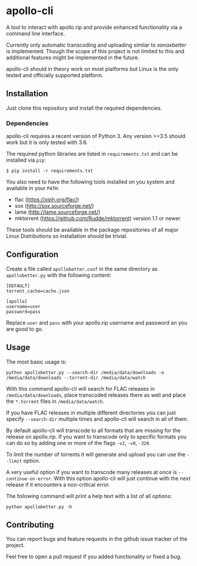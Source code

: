 # apollo-cli

A tool to interact with apollo.rip and provide enhanced functionality via a command line interface.

Currently only automatic transcoding and uploading similar to _xanaxbetter_ is implemented. Though the scope of this project is not limited to this and additional features might be implemented in the future.

apollo-cli should in theory work on most platforms but Linux is the only tested and officially supported platform.

## Installation

Just clone this repository and install the required dependencies.

### Dependencies

apollo-cli requires a recent version of Python 3. Any version >=3.5 should work but it is only tested with 3.6.

The required python libraries are listed in `requirements.txt` and can be installed via `pip`:

```
$ pip install -r requirements.txt
```

You also need to have the following tools installed on you system and available in your `PATH`:

* flac (https://xiph.org/flac/)
* sox (http://sox.sourceforge.net/)
* lame (http://lame.sourceforge.net/)
* mktorrent (https://github.com/Rudde/mktorrent) version 1.1 or newer

These tools should be available in the package repositories of all major Linux Distributions so installation should be trivial.

## Configuration

Create a file called `apollobetter.conf` in the same directory as `apollobetter.py` with the following content:

```
[DEFAULT]
torrent_cache=cache.json

[apollo]
username=user
password=pass
```

Replace `user` and `pass` with your apollo.rip username and password an you are good to go.

## Usage

The most basic usage is:

```
python apollobetter.py --search-dir /media/data/downloads -o /media/data/downloads --torrent-dir /media/data/watch
```

With this command apollo-cli will search for FLAC releases in `/media/data/downloads`, place transcoded releases there as well and place the `*.torrent` files in `/media/data/watch`.

If you have FLAC releases in multiple different directories you can just specify `--search-dir` multiple times and apollo-cli will search in all of them.

By default apollo-cli will transcode to all formats that are missing for the release on apollo.rip. If you want to transcode only to specific formats you can do so by adding one or more of the flags `-v2`, `-v0`, `-320`.

To limit the number of torrents it will generate and upload you can use the `--limit` option.

A very useful option if you want to transcode many releases at once is `--continue-on-error`. With this option apollo-cli will just continue with the next release if it encounters a non-critical error.

The following command will print a help text with a list of all options:

```
python apollobetter.py -h
```

## Contributing

You can report bugs and feature requests in the github issue tracker of the project.

Feel free to open a pull request if you added functionality or fixed a bug.

